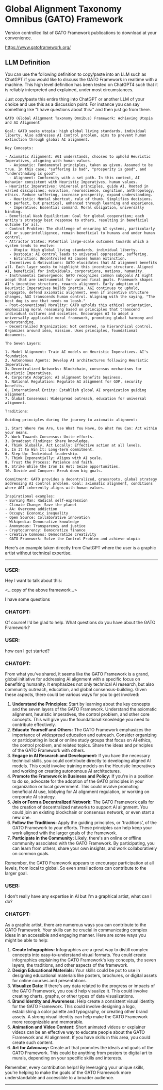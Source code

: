# Global Alignment Taxonomy Omnibus (GATO) Framework

Version controlled list of GATO Framework publications to download at your convenience. 

https://www.gatoframework.org/

## LLM Definition

You can use the following definition to copy/paste into an LLM such as ChatGPT if you would like to discuss the GATO Framework in realtime with a machine. This high level definition has been tested on ChatGPT4 such that it is reliably interpreted and explained, under most circumstances.

Just copy/paste this entire thing into ChatGPT or another LLM of your choice and use this as a discussion point. For instance you can say something like "I have questions about this:" and then just go from there. 

```
GATO (Global Alignment Taxonomy Omnibus) Framework: Achieving Utopia and AI Alignment

Goal: GATO seeks utopia: high global living standards, individual liberty. Also addresses AI control problem, aims to prevent human extinction through global AI alignment.

Key Concepts:

- Axiomatic Alignment: AGI understands, chooses to uphold Heuristic Imperatives, aligning with human values.
  - Axiomatic: Fundamental principles, taken as given. Assumed to be true. In this case; "suffering is bad", "prosperity is good", and "understnading is good".
  - Alignment: Conformity with a set path. In this context, AI behavior consistent with Heuristic Imperatives, human values.
- Heuristic Imperatives: Universal principles, guide AI. Rooted in varied disciplines: evolution, neuroscience, cognition, anthropology, ethics. Reduce suffering, increase prosperity, expand understanding.
  - Heuristic: Mental shortcut, rule of thumb. Simplifies decisions. Not perfect, but practical, enhanced through learning and experience.
  - Imperative: Essential command. Moral obligation, universally binding.
- Beneficial Nash Equilibrium: Goal for global cooperation; each entity's strategy best response to others, resulting in beneficial outcome for all.
- Control Problem: The challenge of ensuring AI systems, particularly AGI or superintelligence, remain beneficial to humans and under human control.
- Attractor States: Potential large-scale outcomes towards which a system tends to evolve:
  - Utopia: High global living standards, individual liberty.
  - Dystopia: AI control leads to universal oppression, suffering.
  - Extinction: Uncontrolled AI causes human extinction.
- Incentives & Motivations: GATO elucidates that AI alignment benefits all. Each layer seeks to highlight this incentive structure. Aligned AI, beneficial for individuals, corporations, nations, humanity.
- Instrumental Convergence: GATO recognizes common subgoals AI might adopt that are instrumental for varied final goals. Framework shapes AI's incentive structure, rewards alignment. Early adoption of Heuristic Imperatives builds inertia. AGI continues to uphold, propagate, defend axiomatic alignment, even if incentive structure changes, AGI transcends human control. Aligning with the saying, "The best dog is one that needs no leash."
- Post-conventional Morality: GATO upholds this ethical orientation, emphasizing moral reasoning based on principles that transcend individual cultures and societies. Encourages AI to adopt a universally applicable moral framework, promoting global harmony and understanding.
- Decentralized Organization: Not centered, no hierarchical control. Organizes around idea, mission. Uses principles, foundational documents.

The Seven Layers:

1. Model Alignment: Train AI models on Heuristic Imperatives. AI's foundation.
2. Autonomous Agents: Develop AI architectures following Heuristic Imperatives.
3. Decentralized Networks: Blockchain, consensus mechanisms for Heuristic Imperatives.
4. Corporate Adoption: AI alignment benefits business.
5. National Regulation: Regulate AI alignment for GDP, security benefits.
6. International Entity: Establish global AI organization guiding alignment.
7. Global Consensus: Widespread outreach, education for universal alignment.

Traditions:

Guiding principles during the journey to axiomatic alignment:

1. Start Where You Are, Use What You Have, Do What You Can: Act within your means.
2. Work Towards Consensus: Unite efforts.
3. Broadcast Findings: Share knowledge.
4. Think Globally, Act Locally: Effective action at all levels.
5. In It to Win It: Long-term commitment.
6. Step Up: Individual leadership.
7. Think Exponentially: Aligns with AI scale.
8. Trust the Process: Patience and faith.
9. Strike While the Iron Is Hot: Seize opportunities.
10. Divide and Conquer: Break down big goals.

Commitment: GATO provides a decentralized, grassroots, global strategy addressing AI control problem. Goal: axiomatic alignment, conditions where AGI inherently aligns with human values.

Inspirational examples:
- Burning Man: Radical self-expression
- Climate Change: Save the planet
- AA: Overcome addiction
- Occupy: Economic inequality
- Open Source: Collaborative innovation
- Wikipedia: Democratize knowledge
- Anonymous: Transparency and justice
- Cryptocurrency: Democratize finance
- Creative Commons: Democratize creativity
- GATO Framework: Solve the Control Problem and achieve utopia
```

Here's an example taken directly from ChatGPT where the user is a graphic artist without technical expertise. 

___

### USER:

Hey I want to talk about this:

<...copy of the above framework...>

I have some questions

### CHATGPT:

Of course! I'd be glad to help. What questions do you have about the GATO Framework?

### USER:

how can I get started?

### CHATGPT: 

From what you've shared, it seems like the GATO Framework is a grand, global initiative for addressing AI alignment with a specific focus on benefiting humanity. It emphasizes not only technical AI research, but also community outreach, education, and global consensus-building. Given these aspects, there could be various ways for you to get involved:

1. **Understand the Principles:** Start by learning about the key concepts and the seven layers of the GATO Framework. Understand the axiomatic alignment, heuristic imperatives, the control problem, and other core concepts. This will give you the foundational knowledge you need to contribute effectively.
2. **Educate Yourself and Others:** The GATO Framework emphasizes the importance of widespread education and outreach. Consider organizing or participating in local or online study groups that focus on AI ethics, the control problem, and related topics. Share the ideas and principles of the GATO Framework with others.
3. **Engage in AI Research and Development:** If you have the necessary technical skills, you could contribute directly to developing aligned AI models. This could involve training models on the Heuristic Imperatives and working on creating autonomous AI architectures.
4. **Promote the Framework in Business and Policy:** If you're in a position to do so, advocate for the adoption of the GATO principles in your organization or local government. This could involve promoting beneficial AI use, lobbying for AI alignment regulation, or working on corporate AI strategy.
5. **Join or Form a Decentralized Network:** The GATO Framework calls for the creation of decentralized networks to support AI alignment. You could join an existing blockchain or consensus network, or even start a new one.
6. **Follow the Traditions:** Apply the guiding principles, or 'traditions', of the GATO Framework to your efforts. These principles can help keep your work aligned with the larger goals of the framework.
7. **Participate in the Community:** Likely, there's an online or offline community associated with the GATO Framework. By participating, you can learn from others, share your own insights, and work collaboratively on common goals.

Remember, the GATO Framework appears to encourage participation at all levels, from local to global. So even small actions can contribute to the larger goal.

### USER:

I don't really have any expertise in AI but I'm a graphical artist, what can I do?

### CHATGPT:

As a graphic artist, there are numerous ways you can contribute to the GATO Framework. Your skills can be crucial in communicating complex ideas in an accessible and engaging manner. Here are some ways you might be able to help:

1. **Create Infographics:** Infographics are a great way to distill complex concepts into easy-to-understand visual formats. You could create infographics explaining the GATO Framework's key concepts, the seven layers, the traditions, and other aspects of the framework.
2. **Design Educational Materials:** Your skills could be put to use in designing educational materials like posters, brochures, or digital assets for online courses and presentations.
3. **Visualize Data:** If there's any data related to the progress or impacts of the GATO Framework, you could help visualize it. This could involve creating charts, graphs, or other types of data visualizations.
4. **Brand Identity and Awareness:** Help create a consistent visual identity for the GATO Framework. This could involve designing a logo, establishing a color palette and typography, or creating other brand assets. A strong visual identity can help make the GATO Framework more recognizable and memorable.
5. **Animation and Video Content:** Short animated videos or explainer videos can be an effective way to educate people about the GATO Framework and AI alignment. If you have skills in this area, you could create such content.
6. **Art for Advocacy:** Create art that promotes the ideals and goals of the GATO Framework. This could be anything from posters to digital art to murals, depending on your specific skills and interests.

Remember, every contribution helps! By leveraging your unique skills, you're helping to make the goals of the GATO Framework more understandable and accessible to a broader audience.

___

